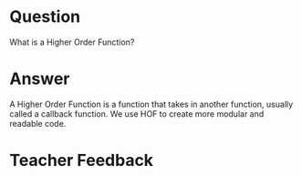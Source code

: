 # Question

What is a Higher Order Function?

# Answer

A Higher Order Function is a function that takes in another function, usually called a callback function. We use HOF to create more modular and readable code.

# Teacher Feedback
